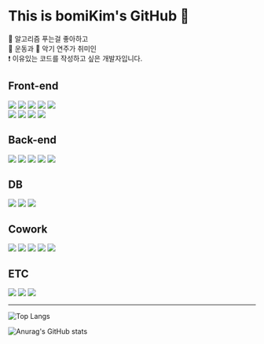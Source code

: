 
# This is bomiKim's GitHub :bug:
:pencil: 알고리즘 푸는걸 좋아하고<br/>
:bicyclist: 운동과 :violin: 악기 연주가 취미인<br/>
:heavy_exclamation_mark: 이유있는 코드를 작성하고 싶은 개발자입니다.

<!-- ## Skils -->
    
<div align="left">
  <h2>Front-end</h2>
</div>
<div>
  <img src="https://img.shields.io/badge/TypeScript-3178C6?style=for-the-badge&logo-appveyor&logo=TypeScript&logoColor=white"/>
  <img src="https://img.shields.io/badge/JavaScript-F7DF1E?style=for-the-badge&logo-appveyor&logo=JavaScript&logoColor=white"/>
  <img src="https://img.shields.io/badge/JQuery-0769AD?style=for-the-badge&logo-appveyor&logo=JQuery&logoColor=white"/>
  <img src="https://img.shields.io/badge/HTML5-E34F26?style=for-the-badge&logo-appveyor&logo=HTML5&logoColor=white"/>
  <img src="https://img.shields.io/badge/CSS3-1572B6?style=for-the-badge&logo-appveyor&logo=CSS3&logoColor=white"/>
</div>
<div>
  <img src="https://img.shields.io/badge/React-61DAFB?style=for-the-badge&logo-appveyor&logo=React&logoColor=white"/>
  <img src="https://img.shields.io/badge/MobX-FF9955?style=for-the-badge&logo-appveyor&logo=MobX&logoColor=white"/>
  <img src="https://img.shields.io/badge/ESLint-4B32C3?style=for-the-badge&logo-appveyor&logo=ESLint&logoColor=white"/>
  <img src="https://img.shields.io/badge/Prettier-F7B93E?style=for-the-badge&logo-appveyor&logo=Prettier&logoColor=white"/>
</div>


<div align="left">
  <h2>Back-end</h2>
</div>
<div>
  <img src="https://img.shields.io/badge/Node.js-339933?style=for-the-badge&logo-appveyor&logo=Node.js&logoColor=white"/>
  <img src="https://img.shields.io/badge/Express-000000?style=for-the-badge&logo-appveyor&logo=Express&logoColor=white"/>
  <img src="https://img.shields.io/badge/Python-3776AB?style=for-the-badge&logo-appveyor&logo=Python&logoColor=white"/>
  <img src="https://img.shields.io/badge/C Sharp-239120?style=for-the-badge&logo-appveyor&logo=C Sharp&logoColor=white"/>
  <img src="https://img.shields.io/badge/.NET-512BD4?style=for-the-badge&logo-appveyor&logo=.NET&logoColor=white"/>
<!--   <img src="https://img.shields.io/badge/Java-007396?style=for-the-badge&logo-appveyor&logo=Java&logoColor=white"/>
  <img src="https://img.shields.io/badge/C++-00599C?style=for-the-badge&logo-appveyor&logo=C++&logoColor=white"/> -->
</div>


<div align="left">
  <h2>DB</h2>
</div>
<div>
  <img src="https://img.shields.io/badge/Microsoft SQL Server-CC2927?style=for-the-badge&logo-appveyor&logo=Microsoft SQL Server&logoColor=white"/>
  <img src="https://img.shields.io/badge/MySQL-4479A1?style=for-the-badge&logo-appveyor&logo=MySQL&logoColor=white"/>
  <img src="https://img.shields.io/badge/Oracle-F80000?style=for-the-badge&logo-appveyor&logo=Oracle&logoColor=white"/>
</div>

<div align="left">
  <h2>Cowork</h2>
</div>
<div>
  <img src="https://img.shields.io/badge/GitHub-181717?style=for-the-badge&logo-appveyor&logo=GitHub&logoColor=white"/>
  <img src="https://img.shields.io/badge/Slack-4A154B?style=for-the-badge&logo-appveyor&logo=Slack&logoColor=white"/>
  <img src="https://img.shields.io/badge/Jira-0052CC?style=for-the-badge&logo-appveyor&logo=Jira&logoColor=white"/>
  <img src="https://img.shields.io/badge/Notion-000000?style=for-the-badge&logo-appveyor&logo=Notion&logoColor=white"/>
  <img src="https://img.shields.io/badge/Microsoft Teams-6264A7?style=for-the-badge&logo-appveyor&logo=Microsoft Teams&logoColor=white"/>
</div>
  

<div align="left">
  <h2>ETC</h2>
</div>
<div>
  <img src="https://img.shields.io/badge/Microsoft Excel-217346?style=for-the-badge&logo-appveyor&logo=Microsoft Excel&logoColor=white"/>
  <img src="https://img.shields.io/badge/Adobe Photoshop-31A8FF?style=for-the-badge&logo-appveyor&logo=Adobe Photoshop&logoColor=white"/>
  <img src="https://img.shields.io/badge/Adobe Illustrator-FF9A00?style=for-the-badge&logo-appveyor&logo=Adobe Illustrator&logoColor=white"/>
</div>


---
![Top Langs](https://github-readme-stats.vercel.app/api/top-langs/?username=yellyB&langs_count=8)

![Anurag's GitHub stats](https://github-readme-stats.vercel.app/api?username=yellyB&show_icons=true&theme=defult)
